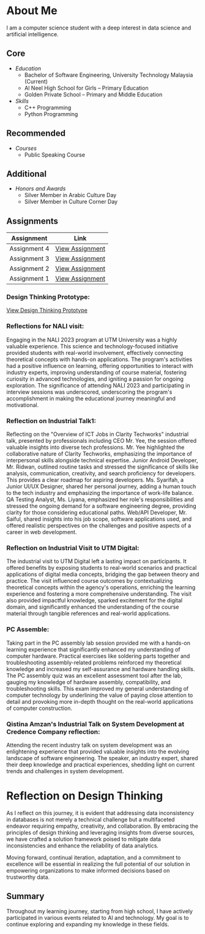  # About Me
I am a computer science student with a deep interest in data science and artificial intelligence.

## Core
- *Education*
  - Bachelor of Software Engineering, University Technology Malaysia (Current)
  - Al Neel High School for Girls – Primary Education
  - Golden Private School – Primary and Middle Education
- *Skills*
  - C++ Programming
  - Python Programming

## Recommended
- *Courses*
  - Public Speaking Course

## Additional
- *Honors and Awards*
  - Silver Member in Arabic Culture Day
  - Silver Member in Culture Corner Day

## Assignments
| Assignment | Link |
|------------|------|
| Assignment 4 | [View Assignment](https://drive.google.com/file/d/14dd6rku5fvDE_rFrmCY5lwkWt213tHKD/view?usp=drive_link) |
| Assignment 3 | [View Assignment](https://drive.google.com/file/d/1J8Q3ajjHbOb9EqFu0m6chsH5dvZ98mkn/view?usp=drive_link) |
| Assignment 2 | [View Assignment](https://drive.google.com/file/d/1j3ZKq50Dvd7wHSu1FPMvtdg3Y) |
| Assignment 1 | [View Assignment](https://drive.google.com/file/d/1H84evvFw7Fshnx6oDCI6iXXlMNaF9jRf/view?usp=drive_link) |
### Design Thinking Prototype:

[View Design Thinking Prototype](https://drive.google.com/file/d/1IJ0abDDm3ZBOueNyzd2Z_V6Wih6rSkNH/view?usp=sharing)

### Reflections for NALI visit:

Engaging in the NALI 2023 program at UTM University was a highly valuable experience. This science and technology-focused initiative provided students with real-world involvement, effectively connecting theoretical concepts with hands-on applications. The program's activities had a positive influence on learning, offering opportunities to interact with industry experts, improving understanding of course material, fostering curiosity in advanced technologies, and igniting a passion for ongoing exploration. The significance of attending NALI 2023 and participating in interview sessions was underscored, underscoring the program's accomplishment in making the educational journey meaningful and motivational.

### Reflection on Industrial Talk1:

Reflecting on the "Overview of ICT Jobs in Clarity Techworks" industrial talk, presented by professionals including CEO Mr. Yee, the session offered valuable insights into diverse tech professions. Mr. Yee highlighted the collaborative nature of Clarity Techworks, emphasizing the importance of interpersonal skills alongside technical expertise. Junior Android Developer, Mr. Ridwan, outlined routine tasks and stressed the significance of skills like analysis, communication, creativity, and search proficiency for developers. This provides a clear roadmap for aspiring developers. Ms. Syarifah, a Junior UI/UX Designer, shared her personal journey, adding a human touch to the tech industry and emphasizing the importance of work-life balance. QA Testing Analyst, Ms. Liyana, emphasized her role's responsibilities and stressed the ongoing demand for a software engineering degree, providing clarity for those considering educational paths. Web/API Developer, Mr. Saiful, shared insights into his job scope, software applications used, and offered realistic perspectives on the challenges and positive aspects of a career in web development.

### Reflection on Industrial Visit to UTM Digital:

The industrial visit to UTM Digital left a lasting impact on participants. It offered benefits by exposing students to real-world scenarios and practical applications of digital media concepts, bridging the gap between theory and practice. The visit influenced course outcomes by contextualizing theoretical concepts within the agency's operations, enriching the learning experience and fostering a more comprehensive understanding. The visit also provided impactful knowledge, sparked excitement for the digital domain, and significantly enhanced the understanding of the course material through tangible references and real-world applications.
### PC Assemble:

Taking part in the PC assembly lab session provided me with a hands-on learning experience that significantly enhanced my understanding of computer hardware. Practical exercises like soldering parts together and troubleshooting assembly-related problems reinforced my theoretical knowledge and increased my self-assurance and hardware handling skills. The PC assembly quiz was an excellent assessment tool after the lab, gauging my knowledge of hardware assembly, compatibility, and troubleshooting skills. This exam improved my general understanding of computer technology by underlining the value of paying close attention to detail and provoking more in-depth thought on the real-world applications of computer construction.

### Qistina Amzan's Industrial Talk on System Development at Credence Company reflection:

Attending the recent industry talk on system development was an enlightening experience that provided valuable insights into the evolving landscape of software engineering. The speaker, an industry expert, shared their deep knowledge and practical experiences, shedding light on current trends and challenges in system development.
# Reflection on Design Thinking

As I reflect on this journey, it is evident that addressing data inconsistency in databases is not merely a technical challenge but a multifaceted endeavor requiring empathy, creativity, and collaboration. By embracing the principles of design thinking and leveraging insights from diverse sources, we have crafted a solution framework poised to mitigate data inconsistencies and enhance the reliability of data analytics.

Moving forward, continual iteration, adaptation, and a commitment to excellence will be essential in realizing the full potential of our solution in empowering organizations to make informed decisions based on trustworthy data.

## Summary
Throughout my learning journey, starting from high school, I have actively participated in various events related to AI and technology. My goal is to continue exploring and expanding my knowledge in these fields.

